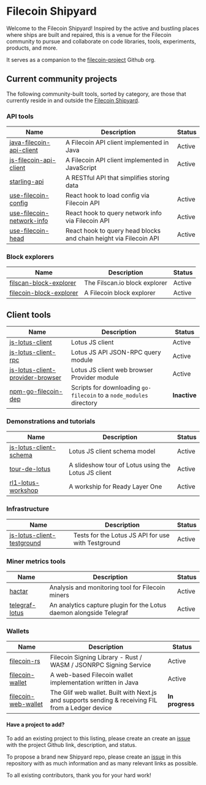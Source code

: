 # Filecoin Shipyard

Welcome to the Filecoin Shipyard! Inspired by the active and bustling places where ships are built and repaired, this is a venue for the Filecoin community to pursue and collaborate on code libraries, tools, experiments, products, and more.

It serves as a companion to the [filecoin-project](https://github.com/filecoin-project) Github org.

## Current community projects

The following community-built tools, sorted by category, are those that currently reside in and outside the [Filecoin Shipyard](https://github.com/filecoin-shipyard).

### API tools

| Name | Description  | Status |
|---|---|---|
| [java-filecoin-api-client](https://github.com/filecoin-shipyard/java-filecoin-api-client) |  A Filecoin API client implemented in Java | Active |
| [js-filecoin-api-client](https://github.com/filecoin-shipyard/js-filecoin-api-client) | A Filecoin API client implemented in JavaScript | Active |
| [starling-api](https://github.com/smalldata-industries/starling-api) | A RESTful API that simplifies storing data |
| [use-filecoin-config](https://github.com/filecoin-shipyard/use-filecoin-config) | React hook to load config via Filecoin API | Active |
| [use-filecoin-network-info](https://github.com/filecoin-shipyard/use-filecoin-network-info) | React hook to query network info via Filecoin API | Active |
| [use-filecoin-head](https://github.com/filecoin-shipyard/use-filecoin-head) | React hook to query head blocks and chain height via Filecoin API |  Active |


### Block explorers

| Name | Description  | Status |
|---|---|---|
| [filscan-block-explorer](https://github.com/filecoin-shipyard/filscan-block-explorer) | The Filscan.io block explorer | Active |
| [filecoin-block-explorer](https://github.com/filecoin-shipyard/filecoin-block-explorer) | A Filecoin block explorer | Active |

## Client tools

| Name | Description  | Status |
|---|---|---|
| [js-lotus-client](https://github.com/filecoin-shipyard/js-lotus-client) | Lotus JS client | Active |
| [js-lotus-client-rpc](https://github.com/filecoin-shipyard/js-lotus-client) | Lotus JS API JSON-RPC query module | Active |
| [js-lotus-client-provider-browser](https://github.com/filecoin-shipyard/js-lotus-client) | Lotus JS client web browser Provider module | Active |
| [npm-go-filecoin-dep](https://github.com/filecoin-shipyard/npm-go-filecoin-dep) | Scripts for downloading `go-filecoin` to a `node_modules` directory | **Inactive** |

### Demonstrations and tutorials

| Name | Description  | Status |
|---|---|---|
| [js-lotus-client-schema](https://github.com/filecoin-shipyard/js-lotus-client-schema) | Lotus JS client schema model | Active |
| [tour-de-lotus](https://github.com/filecoin-shipyard/tour-de-lotus) | A slideshow tour of Lotus using the Lotus JS client | Active |
| [rl1-lotus-workshop](https://github.com/filecoin-shipyard/rl1-lotus-workshop) | A workship for Ready Layer One | Active |

### Infrastructure

| Name | Description  | Status |
|---|---|---|
| [js-lotus-client-testground](https://github.com/filecoin-shipyard/js-lotus-client-testground) | Tests for the Lotus JS API for use with Testground | Active |

### Miner metrics tools

| Name | Description  | Status |
|---|---|---|
| [hactar](https://github.com/filecoin-shipyard/hactar) | Analysis and monitoring tool for Filecoin miners | Active |
| [telegraf-lotus](https://github.com/filecoin-shipyard/telegraf-lotus) | An analytics capture plugin for the Lotus daemon alongside Telegraf |  Active |

### Wallets

| Name | Description  | Status |
|---|---|---|
| [filecoin-rs](https://github.com/zondax/filecoin-rs) | Filecoin Signing Library - Rust / WASM / JSONRPC Signing Service | Active |
| [filecoin-wallet](https://github.com/filecoin-shipyard/filecoin-wallet) | A web-based Filecoin wallet implementation written in Java | Active |
| [filecoin-web-wallet](https://github.com/openworklabs/filecoin-web-wallet) | The Glif web wallet. Built with Next.js and supports sending & receiving FIL from a Ledger device | **In progress** | 

#### Have a project to add?

To add an existing project to this listing, please create an create an [issue](https://github.com/filecoin-shipyard/shipyard/issues/new) with the project Github link, description, and status.

To propose a brand new Shipyard repo, please create an [issue](https://github.com/filecoin-shipyard/shipyard/issues/new) in this repository with as much information and as many relevant links as possible.

To all existing contributors, thank you for your hard work!
